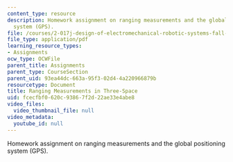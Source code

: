 ```yaml
---
content_type: resource
description: Homework assignment on ranging measurements and the global positioning
  system (GPS).
file: /courses/2-017j-design-of-electromechanical-robotic-systems-fall-2009/fcecfbf0620c93867f2d22ae33e4abe8_MIT2_017JF09_p12.pdf
file_type: application/pdf
learning_resource_types:
- Assignments
ocw_type: OCWFile
parent_title: Assignments
parent_type: CourseSection
parent_uid: 93ea44dc-663a-95f3-02d4-4a220966879b
resourcetype: Document
title: Ranging Measurements in Three-Space
uid: fcecfbf0-620c-9386-7f2d-22ae33e4abe8
video_files:
  video_thumbnail_file: null
video_metadata:
  youtube_id: null
---
```

Homework assignment on ranging measurements and the global positioning system (GPS).

